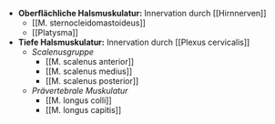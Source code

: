 ---
---
- **Oberflächliche Halsmuskulatur:** Innervation durch [[Hirnnerven]]
	- [[M. sternocleidomastoideus]]
	- [[Platysma]]
- **Tiefe Halsmuskulatur:** Innervation durch [[Plexus cervicalis]]
	- *Scalenusgruppe*
		- [[M. scalenus anterior]]
		- [[M. scalenus medius]]
		- [[M. scalenus posterior]]
	- *Prävertebrale Muskulatur*
		- [[M. longus colli]]
		- [[M. longus capitis]]